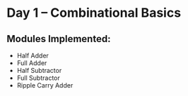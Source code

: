 # Day 1 – Combinational Basics

## Modules Implemented:
- Half Adder
- Full Adder
- Half Subtractor
- Full Subtractor
- Ripple Carry Adder
